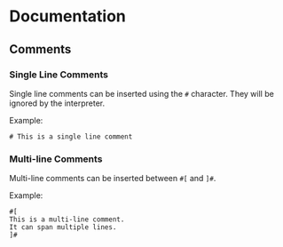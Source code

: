 # Documentation

## Comments

### Single Line Comments

Single line comments can be inserted using the `#` character. They will be ignored by the interpreter.

Example:

```beremiz
# This is a single line comment
```

### Multi-line Comments

Multi-line comments can be inserted between `#[` and `]#`.

Example:

```beremiz
#[
This is a multi-line comment.
It can span multiple lines.
]#
```
